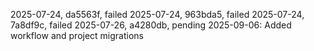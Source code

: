 2025-07-24, da5563f, failed
2025-07-24, 963bda5, failed
2025-07-24, 7a8df9c, failed
2025-07-26, a4280db, pending
2025-09-06: Added workflow and project migrations

